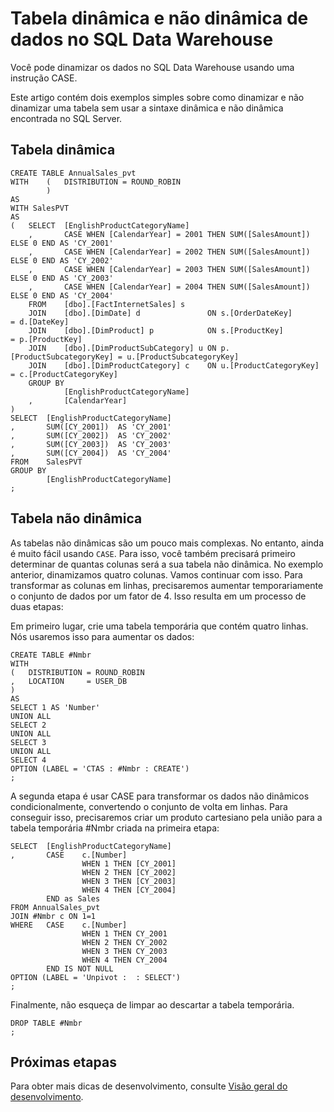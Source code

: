 <properties
   pageTitle="Tabela dinâmica e não dinâmica de dados no SQL Data Warehouse | Microsoft Azure"
   description="Dicas para tabelas dinâmicas e não dinâmicas de dados no Data Warehouse do SQL Azure para desenvolvimento de soluções."
   services="sql-data-warehouse"
   documentationCenter="NA"
   authors="jrowlandjones"
   manager="barbkess"
   editor=""/>

<tags
   ms.service="sql-data-warehouse"
   ms.devlang="NA"
   ms.topic="article"
   ms.tgt_pltfrm="NA"
   ms.workload="data-services"
   ms.date="01/07/2016"
   ms.author="jrj;barbkess;sonyama"/>

# Tabela dinâmica e não dinâmica de dados no SQL Data Warehouse

Você pode dinamizar os dados no SQL Data Warehouse usando uma instrução CASE.

Este artigo contém dois exemplos simples sobre como dinamizar e não dinamizar uma tabela sem usar a sintaxe dinâmica e não dinâmica encontrada no SQL Server.

## Tabela dinâmica

```
CREATE TABLE AnnualSales_pvt
WITH    (   DISTRIBUTION = ROUND_ROBIN
        )
AS
WITH SalesPVT 
AS
(   SELECT  [EnglishProductCategoryName]
    ,       CASE WHEN [CalendarYear] = 2001 THEN SUM([SalesAmount]) ELSE 0 END AS 'CY_2001'
    ,       CASE WHEN [CalendarYear] = 2002 THEN SUM([SalesAmount]) ELSE 0 END AS 'CY_2002'
    ,       CASE WHEN [CalendarYear] = 2003 THEN SUM([SalesAmount]) ELSE 0 END AS 'CY_2003'
    ,       CASE WHEN [CalendarYear] = 2004 THEN SUM([SalesAmount]) ELSE 0 END AS 'CY_2004'
    FROM    [dbo].[FactInternetSales] s
    JOIN    [dbo].[DimDate] d               ON s.[OrderDateKey]          = d.[DateKey]
    JOIN    [dbo].[DimProduct] p            ON s.[ProductKey]            = p.[ProductKey]
    JOIN    [dbo].[DimProductSubCategory] u ON p.[ProductSubcategoryKey] = u.[ProductSubcategoryKey]
    JOIN    [dbo].[DimProductCategory] c    ON u.[ProductCategoryKey]    = c.[ProductCategoryKey]
    GROUP BY 
            [EnglishProductCategoryName]
    ,       [CalendarYear]
)
SELECT  [EnglishProductCategoryName]
,       SUM([CY_2001])  AS 'CY_2001'
,       SUM([CY_2002])  AS 'CY_2002'
,       SUM([CY_2003])  AS 'CY_2003'
,       SUM([CY_2004])  AS 'CY_2004'
FROM    SalesPVT
GROUP BY 
        [EnglishProductCategoryName]
;
```

## Tabela não dinâmica

As tabelas não dinâmicas são um pouco mais complexas. No entanto, ainda é muito fácil usando `CASE`. Para isso, você também precisará primeiro determinar de quantas colunas será a sua tabela não dinâmica. No exemplo anterior, dinamizamos quatro colunas. Vamos continuar com isso. Para transformar as colunas em linhas, precisaremos aumentar temporariamente o conjunto de dados por um fator de 4. Isso resulta em um processo de duas etapas:

Em primeiro lugar, crie uma tabela temporária que contém quatro linhas. Nós usaremos isso para aumentar os dados:

```
CREATE TABLE #Nmbr
WITH 
(   DISTRIBUTION = ROUND_ROBIN
,   LOCATION     = USER_DB
)
AS
SELECT 1 AS 'Number'
UNION ALL
SELECT 2
UNION ALL
SELECT 3
UNION ALL
SELECT 4
OPTION (LABEL = 'CTAS : #Nmbr : CREATE')
;
```

A segunda etapa é usar CASE para transformar os dados não dinâmicos condicionalmente, convertendo o conjunto de volta em linhas. Para conseguir isso, precisaremos criar um produto cartesiano pela união para a tabela temporária #Nmbr criada na primeira etapa:

```
SELECT  [EnglishProductCategoryName]
,       CASE    c.[Number]
                WHEN 1 THEN [CY_2001]
                WHEN 2 THEN [CY_2002]
                WHEN 3 THEN [CY_2003]
                WHEN 4 THEN [CY_2004]
        END as Sales
FROM AnnualSales_pvt
JOIN #Nmbr c ON 1=1
WHERE   CASE    c.[Number]
                WHEN 1 THEN CY_2001
                WHEN 2 THEN CY_2002
                WHEN 3 THEN CY_2003
                WHEN 4 THEN CY_2004
        END IS NOT NULL
OPTION (LABEL = 'Unpivot :  : SELECT')
;
```

Finalmente, não esqueça de limpar ao descartar a tabela temporária.

```
DROP TABLE #Nmbr
;
```

## Próximas etapas
Para obter mais dicas de desenvolvimento, consulte [Visão geral do desenvolvimento][].

<!--Image references-->

<!--Article references-->
[Visão geral do desenvolvimento]: sql-data-warehouse-overview-develop.md

<!--MSDN references-->

<!--Other Web references-->

<!---HONumber=AcomDC_0114_2016-->